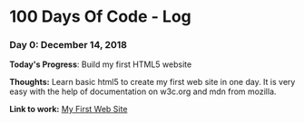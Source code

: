 # 100 Days Of Code - Log

### Day 0: December 14, 2018

**Today's Progress**: Build my first HTML5 website

**Thoughts:** Learn basic html5 to create my first web site in one day. It is very easy with the help of documentation on w3c.org and mdn from mozilla.

**Link to work:** [My First Web Site](https://github.com/andreanhendy/my-first-website)
